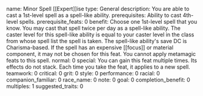name: Minor Spell [[Expert]]ise
type: General
description: You are able to cast a 1st-level spell as a spell-like ability.
prerequisites: Ability to cast 4th-level spells.
prerequisite_feats: 0
benefit: Choose one 1st-level spell that you know. You may cast that spell twice per day as a spell-like ability. The caster level for this spell-like ability is equal to your caster level in the class from whose spell list the spell is taken. The spell-like ability's save DC is Charisma-based. If the spell has an expensive [[focus]] or material component, it may not be chosen for this feat. You cannot apply metamagic feats to this spell.
normal: 0
special: You can gain this feat multiple times. Its effects do not stack. Each time you take the feat, it applies to a new spell.
teamwork: 0
critical: 0
grit: 0
style: 0
performance: 0
racial: 0
companion_familiar: 0
race_name: 0
note: 0
goal: 0
completion_benefit: 0
multiples: 1
suggested_traits: 0
